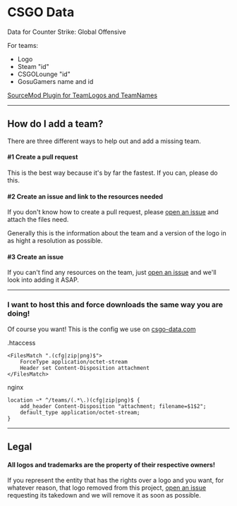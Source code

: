 # CSGO Data
Data for Counter Strike: Global Offensive

For teams:
 * Logo
 * Steam "id"
 * CSGOLounge "id"
 * GosuGamers name and id

[SourceMod Plugin for TeamLogos and TeamNames](https://forums.alliedmods.net/showthread.php?t=258206)

----
## How do I add a team?

There are three different ways to help out and add a missing team.

#### #1 Create a pull request
This is the best way because it's by far the fastest. If you can, please do this.

#### #2 Create an issue and link to the resources needed
If you don't know how to create a pull request, please [open an
issue](https://github.com/kokarn/csgo-teams/issues/new) and attach the files need.

Generally this is the information about the team and a version of the logo in as hight a resolution as possible.

#### #3 Create an issue
If you can't find any resources on the team, just [open an
issue](https://github.com/kokarn/csgo-teams/issues/new) and we'll look into adding it ASAP.

----
### I want to host this and force downloads the same way you are doing!
Of course you want! This is the config we use on [csgo-data.com](http://csho-data.com)

.htaccess

```
<FilesMatch ".(cfg|zip|png)$">
    ForceType application/octet-stream
    Header set Content-Disposition attachment
</FilesMatch>
```
nginx

```
location ~* ^/teams/(.*\.)(cfg|zip|png)$ {
    add_header Content-Disposition "attachment; filename=$1$2";
    default_type application/octet-stream;
}
```

---
## Legal

#### __All logos and trademarks are the property of their respective owners!__

If you represent the entity that has the rights over a logo and you want,
for whatever reason, that logo removed from this project, [open an
issue](https://github.com/kokarn/csgo-teams/issues/new) requesting its
takedown and we will remove it as soon as possible.
